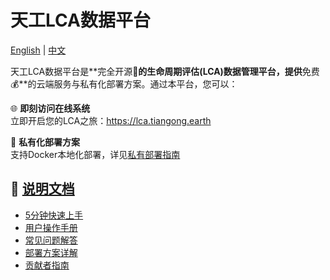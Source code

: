 # 天工LCA数据平台

[English](./README.md) | [中文](./README_CN.md)

天工LCA数据平台是**完全开源🚀**的生命周期评估(LCA)数据管理平台，提供**免费💰**的云端服务与私有化部署方案。通过本平台，您可以：

🌐 **即刻访问在线系统**  
立即开启您的LCA之旅：<a href="https://lca.tiangong.earth" target="_blank">https://lca.tiangong.earth</a>

🐳 **私有化部署方案**  
支持Docker本地化部署，详见<a href="https://docs.tiangong.earth/deploy/local-deploy" target="_blank">私有部署指南</a>

## 📖 <a href="https://docs.tiangong.earth/" target="_blank">说明文档</a>

- <a href="https://docs.tiangong.earth/category/quick-start" target="_blank">5分钟快速上手</a>
- <a href="https://docs.tiangong.earth/category/user-guide" target="_blank">用户操作手册</a>
- <a href="https://docs.tiangong.earth/category/faq" target="_blank">常见问题解答</a>
- <a href="https://docs.tiangong.earth/category/deloyment" target="_blank">部署方案详解</a>
- <a href="https://docs.tiangong.earth/category/contributing--development" target="_blank">贡献者指南</a>
